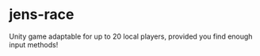 # jens-race
Unity game adaptable for up to 20 local players, provided you find enough input methods!

